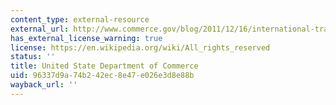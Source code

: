 ```yaml
---
content_type: external-resource
external_url: http://www.commerce.gov/blog/2011/12/16/international-trade-administration%E2%80%99s-four-big-numbers-2011
has_external_license_warning: true
license: https://en.wikipedia.org/wiki/All_rights_reserved
status: ''
title: United State Department of Commerce
uid: 96337d9a-74b2-42ec-8e47-e026e3d8e88b
wayback_url: ''
---
```

